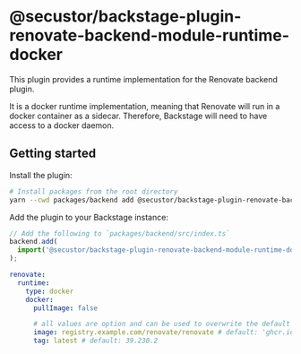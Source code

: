 # @secustor/backstage-plugin-renovate-backend-module-runtime-docker

This plugin provides a runtime implementation for the Renovate backend plugin.

It is a docker runtime implementation, meaning that Renovate will run in a docker container as a sidecar.
Therefore, Backstage will need to have access to a docker daemon.

## Getting started

Install the plugin:

```bash
# Install packages from the root directory
yarn --cwd packages/backend add @secustor/backstage-plugin-renovate-backend-module-runtime-docker
```

Add the plugin to your Backstage instance:

```ts
// Add the following to `packages/backend/src/index.ts`
backend.add(
  import('@secustor/backstage-plugin-renovate-backend-module-runtime-docker'),
);
```

```yaml
renovate:
  runtime:
    type: docker
    docker:
      pullImage: false

      # all values are option and can be used to overwrite the default values
      image: registry.example.com/renovate/renovate # default: 'ghcr.io/renovatebot/renovate'
      tag: latest # default: 39.230.2
```
